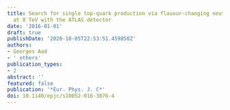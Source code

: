```yaml
---
title: Search for single top-quark production via flavour-changing neutral currents
  at 8 TeV with the ATLAS detector
date: '2016-01-01'
draft: true
publishDate: '2020-10-05T22:53:51.459850Z'
authors:
- Georges Aad
- ' others'
publication_types:
- 2
abstract: ''
featured: false
publication: '*Eur. Phys. J. C*'
doi: 10.1140/epjc/s10052-016-3876-4
---
```


